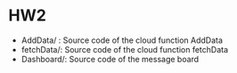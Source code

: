 # HW2

- AddData/ : Source code of the cloud function AddData
- fetchData/: Source code of the cloud function fetchData
- Dashboard/: Source code of the message board